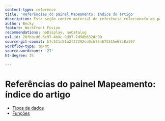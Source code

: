 ```yaml
---
content-type: reference
title: 'Referências do painel Mapeamento: índice do artigo'
description: Esta seção contém material de referência relacionado ao painel de mapeamento no Adobe Workfront Fusion.
author: Becky
feature: Workfront Fusion
recommendations: noDisplay, noCatalog
exl-id: 20fbbcd6-6c97-4b8c-9d97-7d98b632dc99
source-git-commit: b7c511c51a2f27292cd0cb754673515e67c8a397
workflow-type: tm+mt
source-wordcount: '27'
ht-degree: 3%

---
```


# Referências do painel Mapeamento: índice do artigo

* [Tipos de dados](/help/workfront-fusion/references/mapping-panel/data-types/data-types-toc.md)
* [Funções](/help/workfront-fusion/references/mapping-panel/functions/functions-toc.md)
